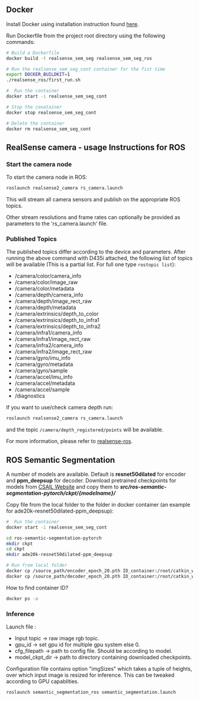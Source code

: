 ## Docker
Install Docker using installation instruction found [here](https://docs.docker.com/engine/install/ubuntu/).

Run Dockerfile from the project root directory using the following commands:
```bash
# Build a Dockerfile
docker build -t realsense_sem_seg realsense_sem_seg_ros 

# Run the realsense_sem_seg_cont container for the fist time
export DOCKER_BUILDKIT=1
./realsense_ros/first_run.sh

#  Run the container 
docker start -i realsense_sem_seg_cont

# Stop the conatainer
docker stop realsense_sem_seg_cont

# Delete the container
docker rm realsense_sem_seg_cont
```

## RealSense camera - usage Instructions for ROS

### Start the camera node
To start the camera node in ROS:

```bash
roslaunch realsense2_camera rs_camera.launch
```

This will stream all camera sensors and publish on the appropriate ROS topics.

Other stream resolutions and frame rates can optionally be provided as parameters to the 'rs_camera.launch' file.

### Published Topics
The published topics differ according to the device and parameters.
After running the above command with D435i attached, the following list of topics will be available (This is a partial list. For full one type `rostopic list`):
- /camera/color/camera_info
- /camera/color/image_raw
- /camera/color/metadata
- /camera/depth/camera_info
- /camera/depth/image_rect_raw
- /camera/depth/metadata
- /camera/extrinsics/depth_to_color
- /camera/extrinsics/depth_to_infra1
- /camera/extrinsics/depth_to_infra2
- /camera/infra1/camera_info
- /camera/infra1/image_rect_raw
- /camera/infra2/camera_info
- /camera/infra2/image_rect_raw
- /camera/gyro/imu_info
- /camera/gyro/metadata
- /camera/gyro/sample
- /camera/accel/imu_info
- /camera/accel/metadata
- /camera/accel/sample
- /diagnostics

If you want to use/check camera depth run:

```bash
roslaunch realsense2_camera rs_camera.launch
```
and the topic `/camera/depth_registered/points` will be available.

For more information, please refer to [realsense-ros](https://github.com/IntelRealSense/realsense-ros).

## ROS Semantic Segmentation

A number of models are available. Default is **resnet50dilated** for encoder and **ppm_deepsup** for decoder.
Download pretrained checkpoints for models from [CSAIL Website](http://sceneparsing.csail.mit.edu/model/pytorch) and copy them to ***src/ros-semantic-segmentation-pytorch/ckpt/{modelname}/***

Copy file from the local folder to the folder in docker container (an example for ade20k-resnet50dilated-ppm_deepsup):

```bash
#  Run the container 
docker start -i realsense_sem_seg_cont

cd ros-semantic-segmentation-pytorch
mkdir ckpt
cd ckpt
mkdir ade20k-resnet50dilated-ppm_deepsup

# Run from local folder
docker cp /source_path/encoder_epoch_20.pth ID_container:/root/catkin_ws/src/ros-semantic-segmentation-pytorch/ckpt/ade20k-resnet50dilated-ppm_deepsup 
docker cp /source_path/decoder_epoch_20.pth ID_container:/root/catkin_ws/src/ros-semantic-segmentation-pytorch/ckpt/ade20k-resnet50dilated-ppm_deepsup 
```
How to find container ID?

```bash
docker ps -a
```
### Inference

Launch file :
- Input topic -> raw image rgb topic.
- gpu_id -> set gpu id for multiple gpu system else 0.
- cfg_filepath -> path to config file. Should be according to model.
- model_ckpt_dir -> path to directory containing downloaded checkpoints.

Configuration file contains option "imgSizes" which takes a tuple of heights, over which input image is resized for inference. This can be tweaked according to GPU capablities.

```bash
roslaunch semantic_segmentation_ros semantic_segmentation.launch
```
